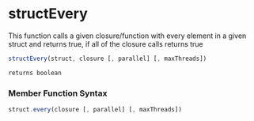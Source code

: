 # structEvery

This function calls a given closure/function with every element in a given struct and returns true, if all of the closure calls returns true

```javascript
structEvery(struct, closure [, parallel] [, maxThreads])
```

```javascript
returns boolean
```
### Member Function Syntax

```javascript
struct.every(closure [, parallel] [, maxThreads])
```
